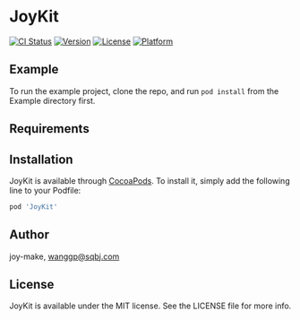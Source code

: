# JoyKit

[![CI Status](http://img.shields.io/travis/joy-make/JoyKit.svg?style=flat)](https://travis-ci.org/joy-make/JoyKit)
[![Version](https://img.shields.io/cocoapods/v/JoyKit.svg?style=flat)](http://cocoapods.org/pods/JoyKit)
[![License](https://img.shields.io/cocoapods/l/JoyKit.svg?style=flat)](http://cocoapods.org/pods/JoyKit)
[![Platform](https://img.shields.io/cocoapods/p/JoyKit.svg?style=flat)](http://cocoapods.org/pods/JoyKit)

## Example

To run the example project, clone the repo, and run `pod install` from the Example directory first.

## Requirements

## Installation

JoyKit is available through [CocoaPods](http://cocoapods.org). To install
it, simply add the following line to your Podfile:

```ruby
pod 'JoyKit'
```

## Author

joy-make, wanggp@sqbj.com

## License

JoyKit is available under the MIT license. See the LICENSE file for more info.
